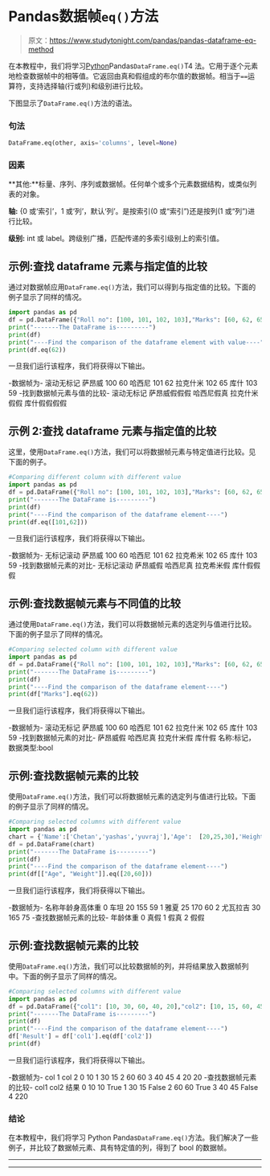 # Pandas数据帧`eq()`方法

> 原文：<https://www.studytonight.com/pandas/pandas-dataframe-eq-method>

在本教程中，我们将学习[Python](https://www.studytonight.com/python/getting-started-with-python)Pandas`DataFrame.eq()`T4 法。它用于逐个元素地检查数据帧中的相等值。它返回由真和假组成的布尔值的数据帧。相当于`==`运算符，支持选择轴(行或列)和级别进行比较。

下图显示了`DataFrame.eq()`方法的语法。

### 句法

```py
DataFrame.eq(other, axis='columns', level=None)
```

### 因素

**其他:**标量、序列、序列或数据帧。任何单个或多个元素数据结构，或类似列表的对象。

**轴:** {0 或‘索引’，1 或‘列’，默认‘列’。是按索引(0 或“索引”)还是按列(1 或“列”)进行比较。

**级别:** int 或 label。跨级别广播，匹配传递的多索引级别上的索引值。

## 示例:查找 dataframe 元素与指定值的比较

通过对数据帧应用`DataFrame.eq()`方法，我们可以得到与指定值的比较。下面的例子显示了同样的情况。

```py
import pandas as pd
df = pd.DataFrame({"Roll no": [100, 101, 102, 103],"Marks": [60, 62, 65, 59]},index= ["Saanvi", "Hasini", "Lakshmi", "Kushi"])
print("-------The DataFrame is---------")
print(df)
print("----Find the comparison of the dataframe element with value----")
print(df.eq(62))
```

一旦我们运行该程序，我们将获得以下输出。

-数据帧为-
滚动无标记
萨昂威 100 60
哈西尼 101 62
拉克什米 102 65
库什 103 59
-找到数据帧元素与值的比较-
滚动无标记
萨昂威假假假
哈西尼假真
拉克什米假假
库什假假假假

## 示例 2:查找 dataframe 元素与指定值的比较

这里，使用`DataFrame.eq()`方法，我们可以将数据帧元素与特定值进行比较。见下面的例子。

```py
#Comparing different column with different value
import pandas as pd
df = pd.DataFrame({"Roll no": [100, 101, 102, 103],"Marks": [60, 62, 65, 59]},index= ["Saanvi", "Hasini", "Lakshmi", "Kushi"])
print("-------The DataFrame is---------")
print(df)
print("----Find the comparison of the dataframe element----")
print(df.eq([101,62]))
```

一旦我们运行该程序，我们将获得以下输出。

-数据帧为-
无标记滚动
萨昂威 100 60
哈西尼 101 62
拉克希米 102 65
库什 103 59
-找到数据帧元素的对比-
无标记滚动
萨昂威假
哈西尼真
拉克希米假
库什假假假

## 示例:查找数据帧元素与不同值的比较

通过使用`DataFrame.eq()`方法，我们可以将数据帧元素的选定列与值进行比较。下面的例子显示了同样的情况。

```py
#Comparing selected column with different value
import pandas as pd
df = pd.DataFrame({"Roll no": [100, 101, 102, 103],"Marks": [60, 62, 65, 59]},index= ["Saanvi", "Hasini", "Lakshmi", "Kushi"])
print("-------The DataFrame is---------")
print(df)
print("----Find the comparison of the dataframe element----")
print(df["Marks"].eq(62))
```

一旦我们运行该程序，我们将获得以下输出。

-数据帧为-
滚动无标记
萨昂威 100 60
哈西尼 101 62
拉克什米 102 65
库什 103 59
-找到数据帧元素的对比-
萨昂威假
哈西尼真
拉克什米假
库什假
名称:标记，数据类型:bool

## 示例:查找数据帧元素的比较

使用`DataFrame.eq()`方法，我们可以将数据帧元素的选定列与值进行比较。下面的例子显示了同样的情况。

```py
#Comparing selected columns with different value
import pandas as pd
chart = {'Name':['Chetan','yashas','yuvraj'],'Age':  [20,25,30],'Height': [155,170,165],'Weight': [59,60,75]}
df = pd.DataFrame(chart)
print("-------The DataFrame is---------")
print(df)
print("----Find the comparison of the dataframe element----")
print(df[["Age", "Weight"]].eq([20,60]))
```

一旦我们运行该程序，我们将获得以下输出。

-数据帧为-
名称年龄身高体重
0 车坦 20 155 59
1 雅夏 25 170 60
2 尤瓦拉吉 30 165 75
-查找数据帧元素的比较-
年龄体重
0 真假
1 假真
2 假假

## 示例:查找数据帧元素的比较

使用`DataFrame.eq()`方法，我们可以比较数据帧的列，并将结果放入数据帧列中。下面的例子显示了同样的情况。

```py
#Comparing selected columns with different value
import pandas as pd
df = pd.DataFrame({"col1": [10, 30, 60, 40, 20],"col2": [10, 15, 60, 45, 20]})
print("-------The DataFrame is---------")
print(df)
print("----Find the comparison of the dataframe element----")
df['Result'] = df['col1'].eq(df['col2'])
print(df)
```

一旦我们运行该程序，我们将获得以下输出。

-数据帧为-
col 1 col 2
0 10
1 30 15
2 60 60
3 40 45
4 20 20
-查找数据帧元素的比较-
col1 col2 结果
0 10 10 True
1 30 15 False
2 60 60 True
3 40 45 False
4 220

### 结论

在本教程中，我们将学习 Python Pandas`DataFrame.eq()`方法。我们解决了一些例子，并比较了数据帧元素、具有特定值的列，得到了 bool 的数据帧。

* * *

* * *